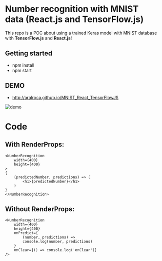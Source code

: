 # Number recognition with MNIST data (React.js and TensorFlow.js)

This repo is a POC about using a trained Keras model with MNIST database with **TensorFlow.js** and **React.js**!

## Getting started

* npm install
* npm start

## DEMO

* http://aralroca.github.io/MNIST_React_TensorFlowJS

![demo](https://aralroca.github.io/MNIST_React_TensorFlowJS/assets/behavior.gif)

# Code

## With RenderProps:

````
<NumberRecognition
    width={400}
    height={400}
>
{
    (predictedNumber, predictions) => (
        <h1>{predictedNumber}</h1>
    )
}
</NumberRecognition>
````

## Without RenderProps:

````
<NumberRecognition
    width={400}
    height={400}
    onPredict={
        (number, predictions) => 
        console.log(number, predictions)
    }
    onClear={() => console.log('onClear')}
/>
````